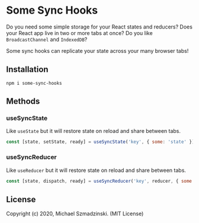 # Some Sync Hooks

Do you need some simple storage for your React states and reducers?
Does your React app live in two or more tabs at once?
Do you like `BroadcastChannel` and `IndexedDB`?

Some sync hooks can replicate your state across your many browser tabs!

## Installation

`npm i some-sync-hooks`

## Methods

### useSyncState

Like `useState` but it will restore state on reload and share between tabs.

```js
const [state, setState, ready] = useSyncState('key', { some: 'state' });
```

### useSyncReducer

Like `useReducer` but it will restore state on reload and share between tabs.

```js
const [state, dispatch, ready] = useSyncReducer('key', reducer, { some: 'state' });
```

## License

Copyright (c) 2020, Michael Szmadzinski. (MIT License)
